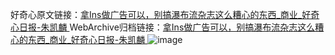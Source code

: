 好奇心原文链接：[拿Ins做广告可以，别搞瀑布流杂志这么糟心的东西_商业_好奇心日报-朱凯麟 ](https://www.qdaily.com/articles/10376.html)
WebArchive归档链接：[拿Ins做广告可以，别搞瀑布流杂志这么糟心的东西_商业_好奇心日报-朱凯麟 ](http://web.archive.org/web/20190623160230/https://www.qdaily.com/articles/10376.html)
![image](http://ww3.sinaimg.cn/large/007d5XDply1g3vwhemzlcj30u021iwva)
